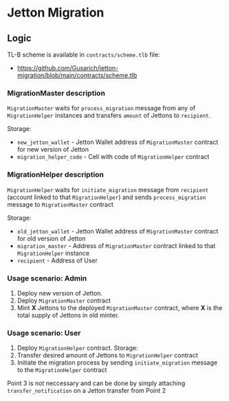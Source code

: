 # Jetton Migration

## Logic

TL-B scheme is available in `contracts/scheme.tlb` file:

-   https://github.com/Gusarich/jetton-migration/blob/main/contracts/scheme.tlb

### MigrationMaster description

`MigrationMaster` waits for `process_migration` message from any of `MigrationHelper` instances and transfers `amount` of Jettons to `recipient`.

Storage:

-   `new_jetton_wallet` - Jetton Wallet address of `MigrationMaster` contract for new version of Jetton
-   `migration_helper_code` - Cell with code of `MigrationHelper` contract

### MigrationHelper description

`MigrationHelper` waits for `initiate_migration` message from `recipient` (account linked to that `MigrationHelper`) and sends `process_migration` message to `MigrationMaster` contract

Storage:

-   `old_jetton_wallet` - Jetton Wallet address of `MigrationMaster` contract for old version of Jetton
-   `migration_master` - Address of `MigrationMaster` contract linked to that `MigrationHelper` instance
-   `recipient` - Address of User

### Usage scenario: Admin

1. Deploy new version of Jetton.
2. Deploy `MigrationMaster` contract
3. Mint **X** Jettons to the deployed `MigrationMaster` contract, where **X** is the total supply of Jettons in old minter.

### Usage scenario: User

1. Deploy `MigrationHelper` contract. Storage:
2. Transfer desired amount of Jettons to `MigrationHelper` contract
3. Initiate the migration process by sending `initiate_migration` message to the `MigrationHelper` contract

Point 3 is not neccessary and can be done by simply attaching `transfer_notification` on a Jetton transfer from Point 2
